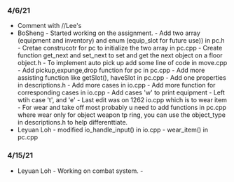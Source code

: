 ### 4/6/21
* Comment with //Lee's
* BoSheng - Started working on the assignment.
          - Add two array (equipment and inventory) and enum (equip_slot for future use)) in pc.h 
          - Cretae construcotr for pc to initialize the two array in pc.cpp
          - Create function get_next and set_next to set and get the next object on a floor object.h
          - To implement auto pick up add some line of code in move.cpp
          - Add pickup,expunge,drop function for pc in pc.cpp
          - Add more assisting function like getSlot(), haveSlot in pc.cpp
          - Add one properties in descriptions.h
          - Add more cases in io.cpp
          - Add more function for corresponding cases in io.cpp
          - Add cases 'w' to print equipment
          - Left wtih case 't', and 'e'
          - Last edit was on 1262 io.cpp which is to wear item
          - For wear and take off most probably u need to add functions in pc.cpp where wear only for object weapon tp ring, you can use the object_type in descriptions.h to help differenttiate.
* Leyuan Loh - modified io_handle_input() in io.cpp
             - wear_item() in pc.cpp
### 4/15/21
* Leyuan Loh - Working on combat system.
             - 
